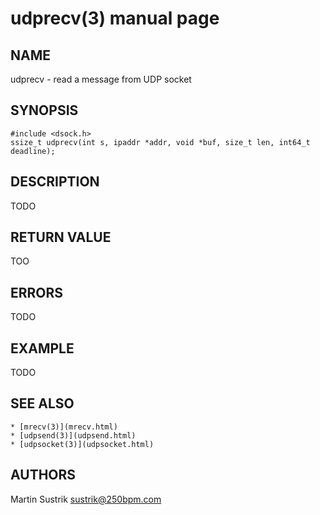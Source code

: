 # udprecv(3) manual page

## NAME

udprecv - read a message from UDP socket

## SYNOPSIS

```
#include <dsock.h>
ssize_t udprecv(int s, ipaddr *addr, void *buf, size_t len, int64_t deadline);
```

## DESCRIPTION

TODO

## RETURN VALUE

TOO

## ERRORS

TODO

## EXAMPLE

TODO

## SEE ALSO

```
* [mrecv(3)](mrecv.html)
* [udpsend(3)](udpsend.html)
* [udpsocket(3)](udpsocket.html)
```

## AUTHORS

Martin Sustrik <sustrik@250bpm.com>

